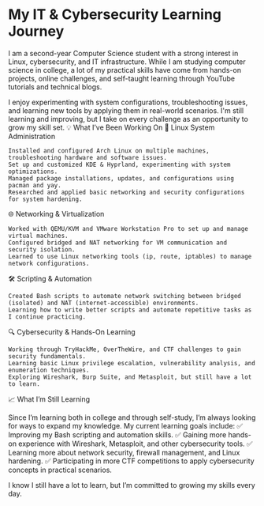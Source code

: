 <h1> My IT & Cybersecurity Learning Journey</h1>

I am a second-year Computer Science student with a strong interest in Linux, cybersecurity, and IT infrastructure. While I am studying computer science in college, a lot of my practical skills have come from hands-on projects, online challenges, and self-taught learning through YouTube tutorials and technical blogs.

I enjoy experimenting with system configurations, troubleshooting issues, and learning new tools by applying them in real-world scenarios. I'm still learning and improving, but I take on every challenge as an opportunity to grow my skill set.
💡 What I’ve Been Working On
🔧 Linux System Administration

    Installed and configured Arch Linux on multiple machines, troubleshooting hardware and software issues.
    Set up and customized KDE & Hyprland, experimenting with system optimizations.
    Managed package installations, updates, and configurations using pacman and yay.
    Researched and applied basic networking and security configurations for system hardening.

🌐 Networking & Virtualization

    Worked with QEMU/KVM and VMware Workstation Pro to set up and manage virtual machines.
    Configured bridged and NAT networking for VM communication and security isolation.
    Learned to use Linux networking tools (ip, route, iptables) to manage network configurations.

🛠️ Scripting & Automation

    Created Bash scripts to automate network switching between bridged (isolated) and NAT (internet-accessible) environments.
    Learning how to write better scripts and automate repetitive tasks as I continue practicing.

🔍 Cybersecurity & Hands-On Learning

    Working through TryHackMe, OverTheWire, and CTF challenges to gain security fundamentals.
    Learning basic Linux privilege escalation, vulnerability analysis, and enumeration techniques.
    Exploring Wireshark, Burp Suite, and Metasploit, but still have a lot to learn.

📈 What I’m Still Learning

Since I’m learning both in college and through self-study, I’m always looking for ways to expand my knowledge. My current learning goals include:
✅ Improving my Bash scripting and automation skills.
✅ Gaining more hands-on experience with Wireshark, Metasploit, and other cybersecurity tools.
✅ Learning more about network security, firewall management, and Linux hardening.
✅ Participating in more CTF competitions to apply cybersecurity concepts in practical scenarios.

I know I still have a lot to learn, but I’m committed to growing my skills every day.
